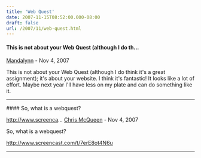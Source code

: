 ```yaml
---
title: 'Web Quest'
date: 2007-11-15T08:52:00.000-08:00
draft: false
url: /2007/11/web-quest.html
---
```


#### This is not about your Web Quest (although I do th...
[Mandalynn](https://www.blogger.com/profile/14077904950172126572 "noreply@blogger.com") - <time datetime="2007-11-15T11:14:00.000-08:00">Nov 4, 2007</time>

This is not about your Web Quest (although I do think it's a great assignment); it's about your website. I think it's fantastic! It looks like a lot of effort. Maybe next year I'll have less on my plate and can do something like it.
<hr />
#### So, what is a webquest?  
  
http://www.screenca...
[Chris McQueen](https://www.blogger.com/profile/08139604303519807414 "noreply@blogger.com") - <time datetime="2007-11-15T19:16:00.000-08:00">Nov 4, 2007</time>

So, what is a webquest?  
  
http://www.screencast.com/t/7erE8ot4N6u
<hr />
